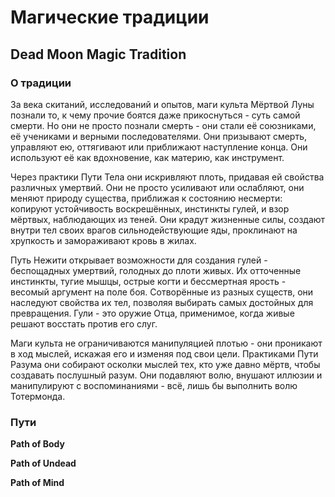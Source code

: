 # Магические традиции

## **Dead Moon Magic Tradition**
### О традиции
За века скитаний, исследований и опытов, маги культа Мёртвой Луны познали то, к чему прочие боятся даже прикоснуться - суть самой смерти. Но они не просто познали смерть - они стали её союзниками, её учениками и верными последователями. Они призывают смерть, управляют ею, оттягивают или приближают наступление конца. Они используют её как вдохновение, как материю, как инструмент.

Через практики Пути Тела они искривляют плоть, придавая ей свойства различных умертвий. Они не просто усиливают или ослабляют, они меняют природу существа, приближая к состоянию несмерти: копируют устойчивость воскрешённых, инстинкты гулей, и взор мёртвых, наблюдающих из теней. Они крадут жизненные силы, создают внутри тел своих врагов сильнодействующие яды, проклинают на хрупкость и замораживают кровь в жилах.

Путь Нежити открывает возможности для создания гулей - беспощадных умертвий, голодных до плоти живых. Их отточенные инстинкты, тугие мышцы, острые когти и бессмертная ярость - весомый аргумент на поле боя. Сотворённые из разных существ, они наследуют свойства их тел, позволяя выбирать самых достойных для превращения. Гули - это оружие Отца, применимое, когда живые решают восстать против его слуг.

Маги культа не ограничиваются манипуляцией плотью - они проникают в ход мыслей, искажая его и изменяя под свои цели. Практиками Пути Разума они собирают осколки мыслей тех, кто уже давно мёртв, чтобы создавать послушный разум. Они подавляют волю, внушают иллюзии и манипулируют с воспоминаниями - всё, лишь бы выполнить волю Тотермонда.
### Пути
**Path of Body**

**Path of Undead**

**Path of Mind**
